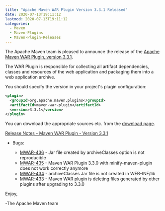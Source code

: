 ```yaml
---
title: "Apache Maven WAR Plugin Version 3.3.1 Released"
date: 2020-07-13T19:11:12
lastmod: 2020-07-13T19:11:12
categories:
  - Maven
  - Maven-Plugins
  - Maven-Plugin-Releases
---
```

The Apache Maven team is pleased to announce the release of the 
[Apache Maven WAR Plugin, version 3.3.1](https://maven.apache.org/plugins/maven-war-plugin/).

The WAR Plugin is responsible for collecting all artifact dependencies, classes
and resources of the web application and packaging them into a web application
archive.

You should specify the version in your project's plugin configuration:

```xml
<plugin>
  <groupId>org.apache.maven.plugins</groupId>
  <artifactId>maven-war-plugin</artifactId>
  <version>3.3.1</version>
</plugin>
```

You can download the appropriate sources etc. from the [download page][download].

<!-- more -->


[Release Notes - Maven WAR Plugin - Version 3.3.1](https://issues.apache.org/jira/secure/ReleaseNote.jspa?projectId=12318121&version=12348374)

* Bugs:

   * [MWAR-436](https://issues.apache.org/jira/browse/MWAR-436) - Jar file created by archiveClasses option is not reproducible
   * [MWAR-435](https://issues.apache.org/jira/browse/MWAR-435) - Maven WAR Plugin 3.3.0 with minify-maven-plugin does not work correctly anymore
   * [MWAR-434](https://issues.apache.org/jira/browse/MWAR-434) - archiveClasses Jar file is not created in WEB-INF/lib
   * [MWAR-433](https://issues.apache.org/jira/browse/MWAR-433) - Maven WAR plugin is deleting files generated by other plugins after upgrading to 3.3.0

Enjoy,

-The Apache Maven team

[download]: https://maven.apache.org/plugins/maven-war-plugin/download.cgi
